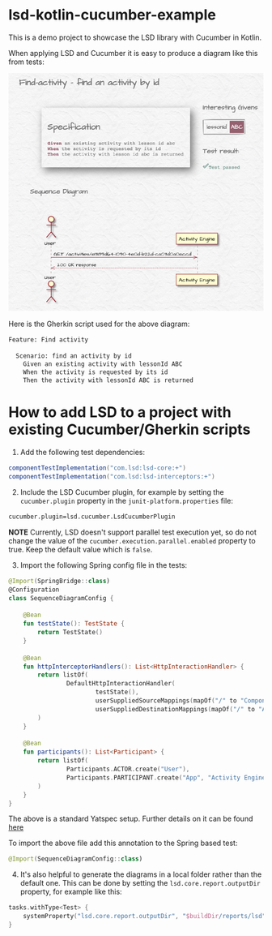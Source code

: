 # lsd-kotlin-cucumber-example

This is a demo project to showcase the LSD library with Cucumber in Kotlin.

When applying LSD and Cucumber it is easy to produce a diagram like this from tests:

![Diagram example](docs/diagram.png?raw=true)

Here is the Gherkin script used for the above diagram:

```gherkin
Feature: Find activity

  Scenario: find an activity by id
    Given an existing activity with lessonId ABC
    When the activity is requested by its id
    Then the activity with lessonId ABC is returned
```

# How to add LSD to a project with existing Cucumber/Gherkin scripts

1. Add the following test dependencies:
```groovy
componentTestImplementation("com.lsd:lsd-core:+")
componentTestImplementation("com.lsd:lsd-interceptors:+")
```

2. Include the LSD Cucumber plugin, for example by setting the `cucumber.plugin` property in the `junit-platform.properties` file:
```bash
cucumber.plugin=lsd.cucumber.LsdCucumberPlugin
```

**NOTE** Currently, LSD doesn't support parallel test execution yet, so do not change the value of the `cucumber.execution.parallel.enabled` property to true. Keep the default value which is `false`.

3. Import the following Spring config file in the tests:
```kotlin
@Import(SpringBridge::class)
@Configuration
class SequenceDiagramConfig {

    @Bean
    fun testState(): TestState {
        return TestState()
    }

    @Bean
    fun httpInterceptorHandlers(): List<HttpInteractionHandler> {
        return listOf(
                DefaultHttpInteractionHandler(
                        testState(),
                        userSuppliedSourceMappings(mapOf("/" to "ComponentTest")),
                        userSuppliedDestinationMappings(mapOf("/" to "App")))
        )
    }

    @Bean
    fun participants(): List<Participant> {
        return listOf(
                Participants.ACTOR.create("User"),
                Participants.PARTICIPANT.create("App", "Activity Engine")
        )
    }
}
```

The above is a standard Yatspec setup. Further details on it can be found [here](https://github.com/nickmcdowall/yatspec)

To import the above file add this annotation to the Spring based test:
```kotlin
@Import(SequenceDiagramConfig::class)
```

4. It's also helpful to generate the diagrams in a local folder rather than the default one. This can be done by setting the `lsd.core.report.outputDir` property, for example like this:
```kotlin
tasks.withType<Test> {
    systemProperty("lsd.core.report.outputDir", "$buildDir/reports/lsd")
}
```